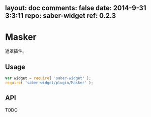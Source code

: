 layout: doc
comments: false
date: 2014-9-31 3:3:11
repo: saber-widget
ref: 0.2.3
---

# Masker

遮罩插件。


## Usage

``` javascript
var widget = require( 'saber-widget' );
require( 'saber-widget/plugin/Masker' );
```

## API

TODO

